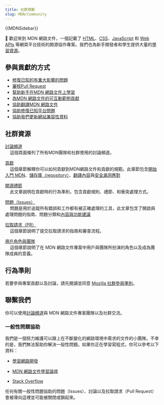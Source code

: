 ```yaml
---
title: 社群規範
slug: MDN/Community
---
```


{{MDNSidebar}}

👋 歡迎來到 MDN 網路文件，一個記載了 [HTML](/zh-TW/docs/Web/HTML)、[CSS](/zh-TW/docs/Web/CSS)、[JavaScript](/zh-TW/docs/Web/JavaScript) 和 [Web APIs](/zh-TW/docs/Web/API) 等網頁平台技術的開源協作專案。我們也為新手開發者和學生提供大量的[學習資源](/zh-TW/docs/Learn)。

## 參與貢獻的方式

- [修復已知的有重大影響的問題](https://github.com/orgs/mdn/projects/25/views/1)
- [審核Pull Request](/zh-TW/docs/MDN/Community/Pull_requests)
- [幫助新手在MDN 網路文件上學習](/zh-TW/docs/MDN/Community/Learn_forum)
- [為MDN 網路文件的可互動範例貢獻](https://github.com/mdn/interactive-examples/blob/main/CONTRIBUTING.md)
- [協助翻譯MDN 網路文件](/zh-TW/docs/MDN/Community/Contributing/Translated_content)
- [協助修復已知平台問題](https://github.com/mdn/yari/issues)
- [協助我們更新網站兼容性資料](https://github.com/mdn/browser-compat-data)

## 社群資源

[討論頻道](/zh-TW/docs/MDN/Community/Communication_channels)\
&nbsp; &nbsp; 這個頁面條列了所有MDN團隊和社群使用的討論頻道。

[貢獻](/zh-TW/docs/MDN/Community/Contributing)\
&nbsp; &nbsp; 這個章節解釋你可以如何貢獻到MDN網路文件和貢獻的規範。此章節包含[開始入門 MDN](/zh-TW/docs/MDN/Community/Contributing/Getting_started)、[儲存庫（repository）](/zh-TW/docs/MDN/Community/Contributing/Our_repositories)、[翻譯內容](/zh-TW/docs/MDN/Community/Contributing/Translated_content)與[安全漏洞應對](/zh-TW/docs/MDN/Community/Contributing/Security_vulnerability_response)

[開源禮節](/zh-TW/docs/MDN/Community/Open_source_etiquette)\
&nbsp; &nbsp; 此文章說明在貢獻時的行為準則，包含貢獻規則、禮節、和衝突處理方式。

[問題（Issues）](/zh-TW/docs/MDN/Community/Issues)\
&nbsp; &nbsp; 問題是用於追蹤所有錯誤和工作都有被正確處理的工具，此文章包含了開啟與處理問題的指南、問題分類和[內容與功能建議](/zh-TW/docs/MDN/Community/Issues/Content_suggestions_feature_proposals)

[拉取請求（PR）](/en-US/docs/MDN/Community/Pull_requests)\
&nbsp; &nbsp; 這個章節說明了提交拉取請求的指南和審查流程。

[用戶角色與團隊](/en-US/docs/MDN/Community/Roles_teams)\
&nbsp; &nbsp; 這個章節說明了在 MDN 網路文件專案中用戶與團隊所扮演的角色以及成為團隊成員的意義。

## 行為準則

若要參與專案貢獻以及討論，請先閱讀並同意 [Mozilla 社群參與準則](https://github.com/mdn/mdn-community/blob/main/CODE_OF_CONDUCT.md)。

## 聯繫我們

你可以使用[討論頻道](/en-US/docs/MDN/Community/Communication_channels)與 MDN 網路文件專案團隊以及社群交流。

### 一般性問題協助

我們是一個努力維護可以跟上在不斷變化的網路環境中需求的文件的小團隊。不幸的是，我們無法幫助你解決一般性問題。如果你正在學習寫程式，你可以參考以下資料：

- [學習網路開發](/zh-TW/docs/Learn)

- [MDN 網路文件學習論壇](https://discourse.mozilla.org/c/mdn/learn/250)

- [Stack Overflow](https://stackoverflow.com/questions/)

任何有關一般性問題協助的問題（Issues）、討論以及拉取請求（Pull Request）會被導向這裡並可能被關閉或鎖起來。